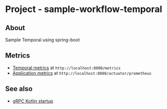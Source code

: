 # Project - sample-workflow-temporal

## About

Sample Temporal using spring-boot

## Metrics

* [Temporal metrics](http://localhost:8000/metrics) at `http://localhost:8000/metrics`
* [Application metrics](http://localhost:8080/actuator/prometheus) at `http://localhost:8080/actuator/prometheus`

## See also

* [gRPC Kotlin startup](https://grpc.io/docs/languages/kotlin/)